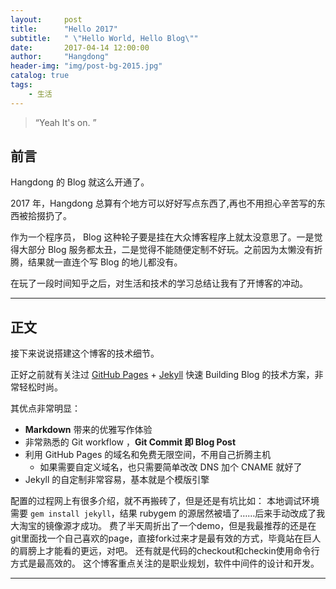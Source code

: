 ```yaml
---
layout:     post
title:      "Hello 2017"
subtitle:   " \"Hello World, Hello Blog\""
date:       2017-04-14 12:00:00
author:     "Hangdong"
header-img: "img/post-bg-2015.jpg"
catalog: true
tags:
    - 生活
---
```


> “Yeah It's on. ”


## 前言

Hangdong 的 Blog 就这么开通了。

2017 年，Hangdong 总算有个地方可以好好写点东西了,再也不用担心辛苦写的东西被拾掇扔了。

作为一个程序员， Blog 这种轮子要是挂在大众博客程序上就太没意思了。一是觉得大部分 Blog 服务都太丑，二是觉得不能随便定制不好玩。之前因为太懒没有折腾，结果就一直连个写 Blog 的地儿都没有。

在玩了一段时间知乎之后，对生活和技术的学习总结让我有了开博客的冲动。

---

## 正文

接下来说说搭建这个博客的技术细节。  

正好之前就有关注过 [GitHub Pages](https://pages.github.com/) + [Jekyll](http://jekyllrb.com/) 快速 Building Blog 的技术方案，非常轻松时尚。

其优点非常明显：

* **Markdown** 带来的优雅写作体验
* 非常熟悉的 Git workflow ，**Git Commit 即 Blog Post**
* 利用 GitHub Pages 的域名和免费无限空间，不用自己折腾主机
	* 如果需要自定义域名，也只需要简单改改 DNS 加个 CNAME 就好了 
* Jekyll 的自定制非常容易，基本就是个模版引擎

配置的过程网上有很多介绍，就不再搬砖了，但是还是有坑比如：
本地调试环境需要 `gem install jekyll`，结果 rubygem 的源居然被墙了……后来手动改成了我大淘宝的镜像源才成功。
费了半天周折出了一个demo，但是我最推荐的还是在git里面找一个自己喜欢的page，直接fork过来才是最有效的方式，毕竟站在巨人的肩膀上才能看的更远，对吧。
还有就是代码的checkout和checkin使用命令行方式是最高效的。
这个博客重点关注的是职业规划，软件中间件的设计和开发。

---


